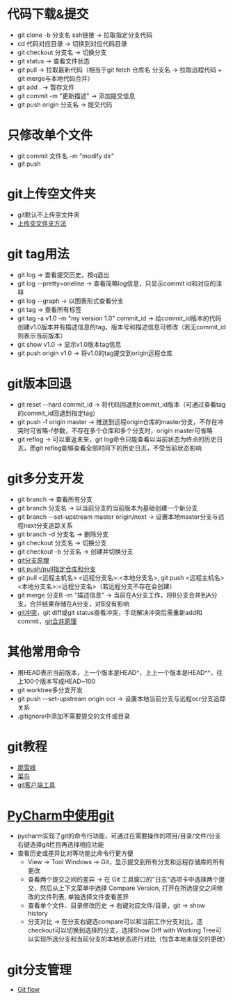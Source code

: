 # 代码下载&提交
* git clone -b 分支名 ssh链接 -> 拉取指定分支代码
* cd 代码对应目录 -> 切换到对应代码目录
* git checkout 分支名 -> 切换分支
* git status -> 查看文件状态
* git pull -> 拉取最新代码（相当于git fetch 仓库名 分支名 -> 拉取远程代码 + git merge与本地代码合并）
* git add . -> 暂存文件
* git commit -m "更新描述" -> 添加提交信息
* git push origin 分支名 -> 提交代码
# 只修改单个文件
* git commit 文件名 -m "modify dir"
* git push
# git上传空文件夹
* git默认不上传空文件夹
* [上传空文件夹方法](https://blog.csdn.net/itnerd/article/details/114285391)
# git tag用法
* git log -> 查看提交历史，按q退出
* git log --pretty=oneline -> 查看简略log信息，只显示commit id和对应的注释
* git log --graph -> 以图表形式查看分支
* git tag -> 查看所有标签
* git tag -a v1.0 -m "my version 1.0" commit_id -> 给commit_id版本的代码创建v1.0版本并有描述信息的tag，版本号和描述信息可修改（若无commit_id则表示当前版本）
* git show v1.0 -> 显示v1.0版本tag信息
* git push origin v1.0 -> 将v1.0的tag提交到origin远程仓库
# git版本回退
* git reset --hard commit_id -> 将代码回退到commit_id版本（可通过查看tag的commit_id回退到指定tag）
* git push -f origin master -> 推送到远程origin仓库的master分支，不存在冲突时可省略-f参数，不存在多个仓库和多个分支时，origin master可省略
* git reflog -> 可以重返未来，git log命令只能查看以当前状态为终点的历史日志，而git reflog能够查看全部时间下的历史日志，不受当前状态影响
# git多分支开发
* git branch -> 查看所有分支
* git branch 分支名 -> 以当前分支的当前版本为基础创建一个新分支
* git branch --set-upstream master origin/next -> 设置本地master分支与远程next分支追踪关系
* git branch -d 分支名 -> 删除分支
* git checkout 分支名 -> 切换分支
* git checkout -b 分支名 -> 创建并切换分支
* [git分支原理](https://git-scm.com/book/zh/v2/Git-%E5%88%86%E6%94%AF-%E5%88%86%E6%94%AF%E7%AE%80%E4%BB%8B#ch03-git-branching)
* [git push/pull指定仓库和分支](https://www.cnblogs.com/stephen-init/p/3833054.html)
* git pull <远程主机名> <远程分支名>:<本地分支名>, git push <远程主机名> <本地分支名>:<远程分支名>（若远程分支不存在会创建）
* git merge 分支B -m "描述信息" -> 当前在A分支工作，将B分支合并到A分支，合并结果存储在A分支，对B没有影响
* [git冲突](https://juejin.cn/post/7004643157279244325)，git diff或git status查看冲突，手动解决冲突后需重新add和commit，[git合并原理](https://zhuanlan.zhihu.com/p/149287658)
# 其他常用命令
* 用HEAD表示当前版本，上一个版本是HEAD^，上上一个版本是HEAD^^，往上100个版本写成HEAD~100
* git worktree多分支开发
* git push --set-upstream origin ocr -> 设置本地当前分支与远程ocr分支追踪关系
* .gitignore中添加不需要提交的文件或目录
# git教程
* [廖雪峰](https://www.liaoxuefeng.com/wiki/896043488029600/900004111093344)
* [菜鸟](https://www.runoob.com/git/git-branch.html)
* [git客户端工具](https://blog.csdn.net/wangmx1993328/article/details/82875941)
# [PyCharm中使用git](https://www.imooc.com/wiki/pycharmlesson/git1.html)
* pycharm实现了git的命令行功能，可通过在需要操作的项目/目录/文件/分支右键选择git栏目再选择相应功能
* 查看历史或差异比对等功能比命令行更方便
  * View -> Tool Windows -> Git，显示提交到所有分支和远程存储库的所有更改
  * 查看两个提交之间的差异 -> 在 Git 工具窗口的"日志"选项卡中选择两个提交，然后从上下文菜单中选择 Compare Version, 打开在所选提交之间修改的文件列表, 单独选择文件查看差异
  * 查看单个文件、目录修改历史 -> 右键对应文件/目录，git -> show history
  * 分支对比 -> 在分支右键选compare可以和当前工作分支对比，选checkout可以切换到选择的分支，选择Show Diff with Working Tree可以实现所选分支和当前分支的本地状态进行对比（包含本地未提交的更改）
# git分支管理
* [Git flow](https://blog.csdn.net/renxingzhadan/article/details/125602045)
